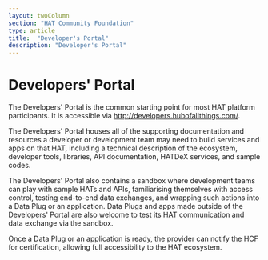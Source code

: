 ```yaml
---
layout: twoColumn
section: "HAT Community Foundation"
type: article
title:  "Developer's Portal"
description: "Developer's Portal"
---
```


# Developers' Portal

The Developers' Portal is the common starting point for most HAT platform participants. It is accessible via http://developers.hubofallthings.com/.

The Developers' Portal houses all of the supporting documentation and resources a developer or development team may need to build services and apps on that HAT, including a technical description of the ecosystem, developer tools, libraries, API documentation, HATDeX services, and sample codes.

The Developers' Portal also contains a sandbox where development teams can play with sample HATs and APIs, familiarising themselves with access control, testing end-to-end data exchanges, and wrapping such actions into a Data Plug or an application. Data Plugs and apps made outside of the Developers' Portal are also welcome to test its HAT communication and data exchange via the sandbox.

Once a Data Plug or an application is ready, the provider can notify the HCF for certification, allowing full accessibility to the HAT ecosystem.
